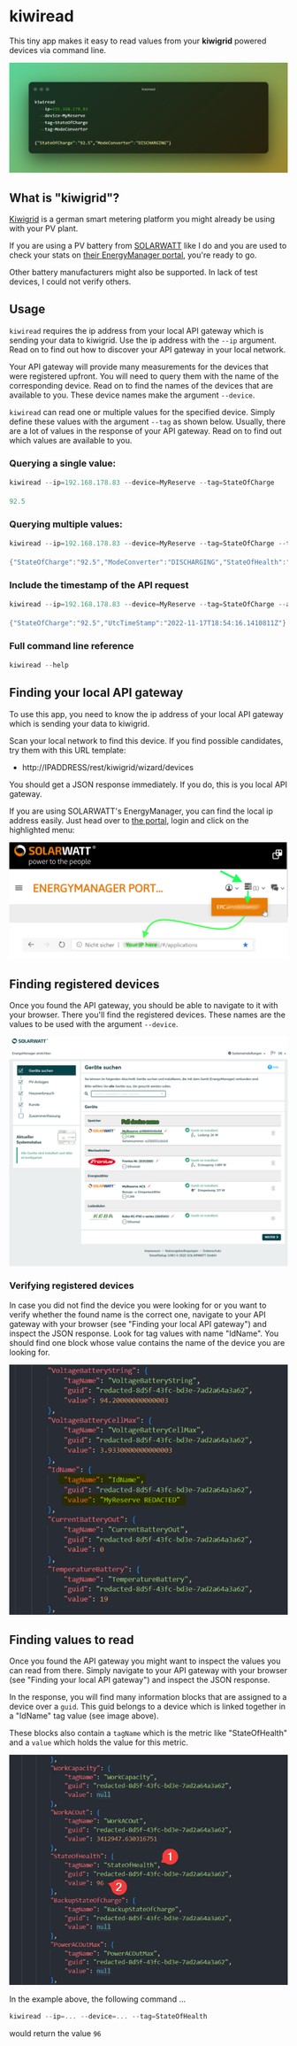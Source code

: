 # kiwiread

This tiny app makes it easy to read values from your **kiwigrid** powered devices via command line.

![kiwiread prompt](media/prompt.png)

## What is "kiwigrid"?

[Kiwigrid](https://www.kiwigrid.com/) is a german smart metering platform you might already be using with your PV plant.

If you are using a PV battery from [SOLARWATT](https://www.solarwatt.de/) like I do and you are used to check your stats on [their EnergyManager portal](https://desktop.energymanager.com/), you're ready to go.

Other battery manufacturers might also be supported. In lack of test devices, I could not verify others.

## Usage

`kiwiread` requires the ip address from your local API gateway which is sending your data to kiwigrid. Use the ip address with the `--ip` argument. Read on to find out how to discover your API gateway in your local network.

Your API gateway will provide many measurements for the devices that were registered upfront. You will need to query them with the name of the corresponding device. Read on to find the names of the devices that are available to you. These device names make the argument `--device`.

`kiwiread` can read one or multiple values for the specified device. Simply define these values with the argument `--tag` as shown below. Usually, there are a lot of values in the response of your API gateway. Read on to find out which values are available to you.

### Querying a single value:

```powershell
kiwiread --ip=192.168.178.83 --device=MyReserve --tag=StateOfCharge

92.5
```

### Querying multiple values:

```powershell
kiwiread --ip=192.168.178.83 --device=MyReserve --tag=StateOfCharge --tag=ModeConverter --tag=StateOfHealth
  
{"StateOfCharge":"92.5","ModeConverter":"DISCHARGING","StateOfHealth":"96"}
```

### Include the timestamp of the API request

```powershell
kiwiread --ip=192.168.178.83 --device=MyReserve --tag=StateOfCharge --add-timestamp
  
{"StateOfCharge":"92.5","UtcTimeStamp":"2022-11-17T18:54:16.1410811Z"}
```

### Full command line reference
```powershell
kiwiread --help
```

## Finding your local API gateway

To use this app, you need to know the ip address of your local API gateway which is sending your data to kiwigrid.

Scan your local network to find this device. If you find possible candidates, try them with this URL template:

 - http://IPADDRESS/rest/kiwigrid/wizard/devices

You should get a JSON response immediately. If you do, this is you local API gateway.

If you are using SOLARWATT's EnergyManager, you can find the local ip address easily.
Just head over to [the portal](https://desktop.energymanager.com/), login and click on the highlighted menu:

![How to find the local API gateway with Solarwatt](media/FindIpSolarwatt.png)

## Finding registered devices

Once you found the API gateway, you should be able to navigate to it with your browser. There you'll find the registered devices. These names are the values to be used with the argument `--device`.

![Finding registered devices](media/find-device-name.png)

### Verifying registered devices

In case you did not find the device you were looking for or you want to verify whether the found name is the correct one, navigate to your API gateway with your browser (see "Finding your local API gateway") and inspect the JSON response. Look for tag values with name "IdName". You should find one block whose value contains the name of the device you are looking for.

![Verifying registered devices](media/verify-device-name.png)

## Finding values to read

Once you found the API gateway you might want to inspect the values you can read from there. Simply navigate to your API gateway with your browser (see "Finding your local API gateway") and inspect the JSON response.

In the response, you will find many information blocks that are assigned to a device over a `guid`. This guid belongs to a device which is linked together in a "IdName" tag value (see image above).

These blocks also contain a `tagName` which is the metric like "StateOfHealth" and a `value` which holds the value for this metric.

![Verifying device names](media/tagnames-and-values.png)

In the example above, the following command ...

```powershell
kiwiread --ip=... --device=... --tag=StateOfHealth
```
would return the value `96`



